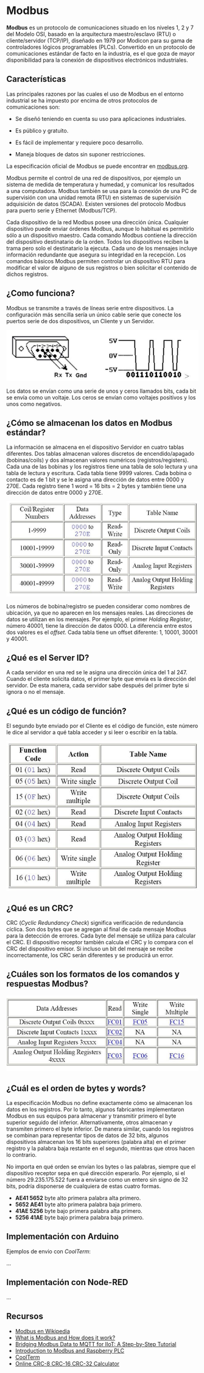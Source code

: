 # Modbus

**Modbus** es un protocolo de comunicaciones situado en los niveles 1, 2 y 7 del Modelo OSI, basado en la arquitectura maestro/esclavo (RTU) o cliente/servidor (TCP/IP), diseñado en 1979 por Modicon para su gama de controladores lógicos programables (PLCs). Convertido en un protocolo de comunicaciones estándar de facto en la industria, es el que goza de mayor disponibilidad para la conexión de dispositivos electrónicos industriales.

## Características

Las principales razones por las cuales el uso de Modbus en el entorno industrial se ha impuesto por encima de otros protocolos de comunicaciones son:

- Se diseñó teniendo en cuenta su uso para aplicaciones industriales.

- Es público y gratuito.

- Es fácil de implementar y requiere poco desarrollo.

- Maneja bloques de datos sin suponer restricciones.

La especificación oficial de Modbus se puede encontrar en [modbus.org](http://www.modbus.org/).

Modbus permite el control de una red de dispositivos, por ejemplo un sistema de medida de temperatura y humedad, y comunicar los resultados a una computadora. Modbus también se usa para la conexión de una PC de supervisión con una unidad remota (RTU) en sistemas de supervisión adquisición de datos (SCADA). Existen versiones del protocolo Modbus para puerto serie y Ethernet (Modbus/TCP).

Cada dispositivo de la red Modbus posee una dirección única. Cualquier dispositivo puede enviar órdenes Modbus, aunque lo habitual es permitirlo sólo a un dispositivo maestro. Cada comando Modbus contiene la dirección del dispositivo destinatario de la orden. Todos los dispositivos reciben la trama pero solo el destinatario la ejecuta. Cada uno de los mensajes incluye información redundante que asegura su integridad en la recepción. Los comandos básicos Modbus permiten controlar un dispositivo RTU para modificar el valor de alguno de sus registros o bien solicitar el contenido de dichos registros.

## ¿Como funciona?

Modbus se transmite a través de líneas serie entre dispositivos. La configuración más sencilla sería un único cable serie que conecte los puertos serie de dos dispositivos, un Cliente y un Servidor.

![Cable serie](cable_db9.jpeg)

Los datos se envían como una serie de unos y ceros llamados bits, cada bit se envía como un voltaje. Los ceros se envían como voltajes positivos y los unos como negativos.

## ¿Cómo se almacenan los datos en Modbus estándar?

La información se almacena en el dispositivo Servidor en cuatro tablas diferentes. Dos tablas almacenan valores discretos de encendido/apagado (bobinas/coils) y dos almacenan valores numéricos (registros/registers). Cada una de las bobinas y los registros tiene una tabla de solo lectura y una tabla de lectura y escritura. Cada tabla tiene 9999 valores. Cada bobina o contacto es de 1 bit y se le asigna una dirección de datos entre 0000 y 270E. Cada registro tiene 1 word = 16 bits = 2 bytes y también tiene una dirección de datos entre 0000 y 270E.

![Tabla de datos](data-stored.jpeg)

Los números de bobina/registro se pueden considerar como nombres de ubicación, ya que no aparecen en los mensajes reales. Las direcciones de datos se utilizan en los mensajes. Por ejemplo, el primer *Holding Register*, número 40001, tiene la dirección de datos 0000. La diferencia entre estos dos valores es el *offset*. Cada tabla tiene un offset diferente: 1, 10001, 30001 y 40001.

## ¿Qué es el Server ID?

A cada servidor en una red se le asigna una dirección única del 1 al 247. Cuando el cliente solicita datos, el primer byte que envía es la dirección del servidor. De esta manera, cada servidor sabe después del primer byte si ignora o no el mensaje.

## ¿Qué es un código de función?

El segundo byte enviado por el Cliente es el código de función, este número le dice al servidor a qué tabla acceder y si leer o escribir en la tabla.

![Tabla de código de función](function_code.jpeg)

## ¿Qué es un CRC?

CRC (*Cyclic Redundancy Check*) significa verificación de redundancia cíclica. Son dos bytes que se agregan al final de cada mensaje Modbus para la detección de errores. Cada byte del mensaje se utiliza para calcular el CRC. El dispositivo receptor también calcula el CRC y lo compara con el CRC del dispositivo emisor. Si incluso un bit del mensaje se recibe incorrectamente, los CRC serán diferentes y se producirá un error.

## ¿Cuáles son los formatos de los comandos y respuestas Modbus?

![Comandos y respuestas Modbus](commands_responses.jpeg)

## ¿Cuál es el orden de bytes y words?

La especificación Modbus no define exactamente cómo se almacenan los datos en los registros. Por lo tanto, algunos fabricantes implementaron Modbus en sus equipos para almacenar y transmitir primero el byte superior seguido del inferior. Alternativamente, otros almacenan y transmiten primero el byte inferior. De manera similar, cuando los registros se combinan para representar tipos de datos de 32 bits, algunos dispositivos almacenan los 16 bits superiores (palabra alta) en el primer registro y la palabra baja restante en el segundo, mientras que otros hacen lo contrario. 

No importa en qué orden se envían los bytes o las palabras, siempre que el dispositivo receptor sepa en qué dirección esperarlo. Por ejemplo, si el número 29.235.175.522 fuera a enviarse como un entero sin signo de 32 bits, podría disponerse de cualquiera de estas cuatro formas.

- **AE41 5652** byte alto primera palabra alta primero.
- **5652 AE41** byte alto primera palabra baja primero.
- **41AE 5256** byte bajo primera palabra alta primero.
- **5256 41AE** byte bajo primera palabra baja primero.

## Implementación con Arduino

Ejemplos de envio con *CoolTerm*:

...

## Implementación con Node-RED

...

## Recursos

- [Modbus en Wikipedia](https://es.m.wikipedia.org/wiki/Modbus)
- [What is Modbus and How does it work?](https://www.se.com/us/en/faqs/FA168406/)
- [Bridging Modbus Data to MQTT for IIoT: A Step-by-Step Tutorial](https://emqx.medium.com/bridging-modbus-data-to-mqtt-for-iiot-a-step-by-step-tutorial-dd1d3ae55c7f)
- [Introduction to Modbus and Raspberry PLC](https://www.industrialshields.com/es_ES/blog/raspberry-pi-para-la-industria-26/introduction-to-modbus-and-raspberry-plc-part-1-586)
- [CoolTerm](https://freeware.the-meiers.org/#CoolTerm)
- [Online CRC-8 CRC-16 CRC-32 Calculator](https://crccalc.com/)